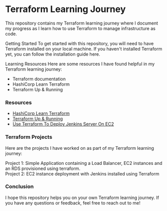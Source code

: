 # Terraform Learning Journey
This repository contains my Terraform learning journey where I document my progress as I learn how to use Terraform to manage infrastructure as code.

Getting Started
To get started with this repository, you will need to have Terraform installed on your local machine. If you haven't installed Terraform yet, you can follow the installation guide here.

Learning Resources
Here are some resources I have found helpful in my Terraform learning journey:
- Terraform documentation
- HashiCorp Learn Terraform
- Terraform Up & Running

<h3>Resources</h3>

- <a href ="https://registry.terraform.io/providers/hashicorp/aws/latest">HashiCorp Learn Terraform</a>
- <a href = "https://www.oreilly.com/library/view/terraform-up-and/9781098116736/">Terraform Up & Running</a>
- <a href = "https://aws.plainenglish.io/use-terraform-to-deploy-jenkins-server-on-ec2-4d173ba7eb54">Use Terraform To Deploy Jenkins Server On EC2</a>

<h3>Terraform Projects</h3>

Here are the projects I have worked on as part of my Terraform learning journey:

Project 1: Simple Application containing a Load Balancer, EC2 instances and an RDS provisioned using terraform.
<br>
Project 2: EC2 instance deployment with Jenkins installed using Terraform

<h3>Conclusion</h3>

I hope this repository helps you on your own Terraform learning journey. If you have any questions or feedback, feel free to reach out to me!
